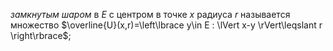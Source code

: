 *замкнутым шаром* в $E$ с центром в точке $x$ радиуса $r$ называется
    множество
    $\overline{U}(x,r)=\left\lbrace y\in E : \lVert x-y \rVert\leqslant r \right\rbrace$;